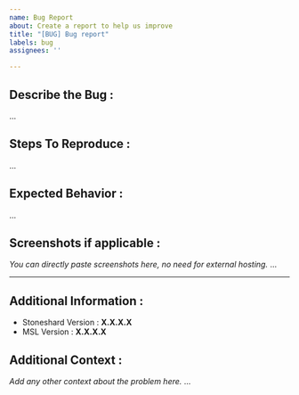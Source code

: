 ```yaml
---
name: Bug Report
about: Create a report to help us improve
title: "[BUG] Bug report"
labels: bug
assignees: ''

---
```


## **Describe the Bug :**
...

## **Steps To Reproduce :**
...

## **Expected Behavior :**
...

## **Screenshots if applicable :**
_You can directly paste screenshots here, no need for external hosting._
...

---

## **Additional Information :**
- Stoneshard Version : **X.X.X.X**
- MSL Version : **X.X.X.X**

## **Additional Context :**
_Add any other context about the problem here._
...
